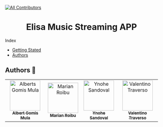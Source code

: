 [![All Contributors](https://img.shields.io/badge/all_contributors-4-orange.svg?style=flat-square)](#contributors-)

<h1 align=center>Elisa Music Streaming APP</h1>

Index
- [Getting Stated](#getting-started)
- [Authors](#authors)

## Authors 🚀

<!-- ALL-CONTRIBUTORS-LIST:START - Do not remove or modify this section -->
<!-- prettier-ignore-start -->
<!-- markdownlint-disable -->
<table>
  <tr>
    <td align="center"><a href="https://github.com/AlbertGomisM"><img src="https://avatars.githubusercontent.com/u/119521997?v=4"
    width="100px;" alt="Alberts Gomis Mula"/><br /><sub><b>Albert Gomis Mula</b></sub></a></td>
    <td align="center"><a href="https://github.com/MarianRoibu"><img src="https://avatars.githubusercontent.com/u/119500138?v=4"
    width="100px;" alt="Marian Roibu"/><br /><sub><b>Marian Roibu</b></sub></a></td>
    <td align="center"><a href="https://github.com/Ynohe"><img src="https://avatars.githubusercontent.com/u/119497702?v=4"
    width="100px;" alt="Ynohe Sandoval"/><br /><sub><b>Ynohe Sandoval</b></sub></a></td>
    <td align="center"><a href="https://github.com/valentraverso"><img src="https://avatars.githubusercontent.com/u/56070071?v=4"
    width="100px;" alt="Valentino Traverso"/><br /><sub><b>Valentino Traverso</b></sub></a></td>
    </tr>
</table>
<!-- markdownlint-restore -->
<!-- prettier-ignore-end -->

<!-- ALL-CONTRIBUTORS-LIST:END -->